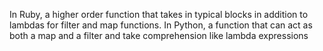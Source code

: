 


 In Ruby, a higher order function that takes in typical blocks in addition to lambdas for filter and map functions.
 In Python, a function that can act as both a map and a filter and take comprehension like lambda expressions
 
 
 
 
